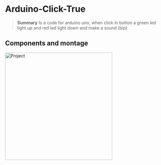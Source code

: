 # Arduino-Click-True
> **Summary** Is a code for arduino uno, when click in button a green led light up and red led light down and make a sound (bip)

## Components and montage
<img height="350" src="https://github.com/cauemondek/arduino-click-true/blob/main/ArduinoMontageImg.png" alt="Project">
